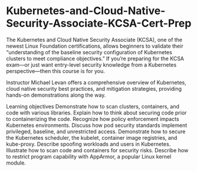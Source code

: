 # Kubernetes-and-Cloud-Native-Security-Associate-KCSA-Cert-Prep

The Kubernetes and Cloud Native Security Associate (KCSA), one of the newest Linux Foundation certifications, allows beginners to validate their “understanding of the baseline security configuration of Kubernetes clusters to meet compliance objectives.” If you’re preparing for the KCSA exam—or just want entry-level security knowledge from a Kubernetes perspective—then this course is for you.

Instructor Michael Levan offers a comprehensive overview of Kubernetes, cloud native security best practices, and mitigation strategies, providing hands-on demonstrations along the way.

Learning objectives
Demonstrate how to scan clusters, containers, and code with various libraries.
Explain how to think about securing code prior to containerizing the code.
Recognize how policy enforcement impacts Kubernetes environments.
Discuss how pod security standards implement privileged, baseline, and unrestricted access.
Demonstrate how to secure the Kubernetes scheduler, the kubelet, container image registries, and kube-proxy.
Describe spoofing workloads and users in Kubernetes.
Illustrate how to scan code and containers for security risks.
Describe how to restrict program capability with AppArmor, a popular Linux kernel module.
